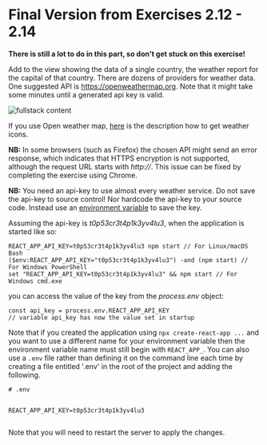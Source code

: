 # Final Version from Exercises 2.12 - 2.14

<p><strong>There is still a lot to do in this part, so don&#x27;t get stuck on this exercise!</strong></p>
<p>Add to the view showing the data of a single country, the weather report for the capital of that country. There are dozens of providers for weather data. One suggested API is <a href="https://openweathermap.org">https://openweathermap.org</a>. Note that it might take some minutes until a generated api key is valid.</p>
<picture><img style="border-color:#EB8755" alt="fullstack content" src="https://fullstackopen.com/static/5b436dff5ae7a4e1f6e15c7ba95a29be/5a190/19x.png"/></picture>
<p>If you use Open weather map, <a href="https://openweathermap.org/weather-conditions#Icon-list">here</a> is the description how to get weather icons.</p>
<p><strong>NB:</strong> In some browsers (such as Firefox) the chosen API might send an error response, which indicates that HTTPS encryption is not supported, although the request URL starts with <em>http://</em>. This issue can be fixed by completing the exercise using Chrome.</p>
<p><strong>NB:</strong> You need an api-key to use almost every weather service. Do not save the api-key to source control! Nor hardcode the api-key to your source code. Instead use an <a href="https://create-react-app.dev/docs/adding-custom-environment-variables/">environment variable</a> to save the key.</p>
<p>Assuming the api-key is <i>t0p53cr3t4p1k3yv4lu3</i>, when the application is started like so:</p>
<div class="gatsby-highlight" data-language="bash"><pre><code class="language-bash"><span class="token assign-left variable">REACT_APP_API_KEY</span><span class="token operator">=</span>t0p53cr3t4p1k3yv4lu3 <span class="token function">npm</span> start // For Linux/macOS Bash
<span class="token punctuation">(</span><span class="token variable">$env</span>:REACT_APP_API_KEY<span class="token operator">=</span><span class="token string">&quot;t0p53cr3t4p1k3yv4lu3&quot;</span><span class="token punctuation">)</span> -and <span class="token punctuation">(</span>npm start<span class="token punctuation">)</span> // For Windows PowerShell
<span class="token builtin class-name">set</span> <span class="token string">&quot;REACT_APP_API_KEY=t0p53cr3t4p1k3yv4lu3&quot;</span> <span class="token operator">&amp;&amp;</span> <span class="token function">npm</span> start // For Windows cmd.exe</code></pre></div>
<p>you can access the value of the key from the <em>process.env</em> object:</p>
<div class="gatsby-highlight" data-language="js"><pre><code class="language-js"><span class="token keyword">const</span> api_key <span class="token operator">=</span> process<span class="token punctuation">.</span>env<span class="token punctuation">.</span><span class="token constant">REACT_APP_API_KEY</span>
<span class="token comment">// variable api_key has now the value set in startup</span></code></pre></div>
<p>Note that if you created the application using <code class="language-text">npx create-react-app ...</code> and you want to use a different name for your environment variable then the environment variable name must still begin with <code class="language-text">REACT_APP_</code>. You can also use a <code class="language-text">.env</code> file rather than defining it on the command line each time by creating a file entitled &#x27;.env&#x27; in the root of the project and adding the following. </p>
<div class="gatsby-highlight" data-language="text"><pre><code class="language-text"># .env

REACT_APP_API_KEY=t0p53cr3t4p1k3yv4lu3</code></pre></div>

<p>Note that you will need to restart the server to apply the changes.</p>
